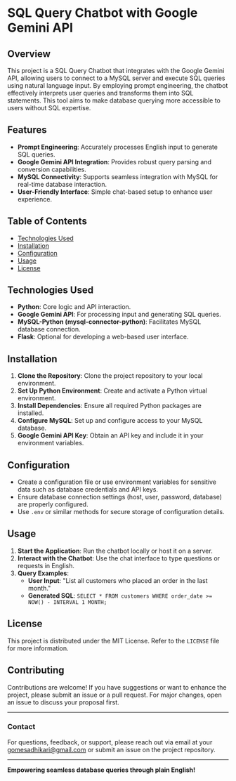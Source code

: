 # SQL Query Chatbot with Google Gemini API

## Overview
This project is a SQL Query Chatbot that integrates with the Google Gemini API, allowing users to connect to a MySQL server and execute SQL queries using natural language input. By employing prompt engineering, the chatbot effectively interprets user queries and transforms them into SQL statements. This tool aims to make database querying more accessible to users without SQL expertise.

## Features
- **Prompt Engineering**: Accurately processes English input to generate SQL queries.
- **Google Gemini API Integration**: Provides robust query parsing and conversion capabilities.
- **MySQL Connectivity**: Supports seamless integration with MySQL for real-time database interaction.
- **User-Friendly Interface**: Simple chat-based setup to enhance user experience.

## Table of Contents
- [Technologies Used](#technologies-used)
- [Installation](#installation)
- [Configuration](#configuration)
- [Usage](#usage)
- [License](#license)

## Technologies Used
- **Python**: Core logic and API interaction.
- **Google Gemini API**: For processing input and generating SQL queries.
- **MySQL-Python (mysql-connector-python)**: Facilitates MySQL database connection.
- **Flask**: Optional for developing a web-based user interface.

## Installation
1. **Clone the Repository**: Clone the project repository to your local environment.
2. **Set Up Python Environment**: Create and activate a Python virtual environment.
3. **Install Dependencies**: Ensure all required Python packages are installed.
4. **Configure MySQL**: Set up and configure access to your MySQL database.
5. **Google Gemini API Key**: Obtain an API key and include it in your environment variables.

## Configuration
- Create a configuration file or use environment variables for sensitive data such as database credentials and API keys.
- Ensure database connection settings (host, user, password, database) are properly configured.
- Use `.env` or similar methods for secure storage of configuration details.

## Usage
1. **Start the Application**: Run the chatbot locally or host it on a server.
2. **Interact with the Chatbot**: Use the chat interface to type questions or requests in English.
3. **Query Examples**:
   - **User Input**: "List all customers who placed an order in the last month."
   - **Generated SQL**: `SELECT * FROM customers WHERE order_date >= NOW() - INTERVAL 1 MONTH;`

## License
This project is distributed under the MIT License. Refer to the `LICENSE` file for more information.

## Contributing
Contributions are welcome! If you have suggestions or want to enhance the project, please submit an issue or a pull request. For major changes, open an issue to discuss your proposal first.

---

### Contact
For questions, feedback, or support, please reach out via email at your gomesadhikari@gmail.com or submit an issue on the project repository.

---

**Empowering seamless database queries through plain English!**
